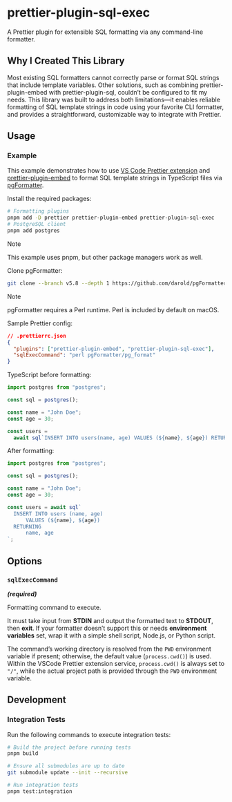 # prettier-plugin-sql-exec

A Prettier plugin for extensible SQL formatting via any command-line formatter.

## Why I Created This Library

Most existing SQL formatters cannot correctly parse or format SQL strings that include template variables.
Other solutions, such as combining prettier-plugin-embed with prettier-plugin-sql, couldn’t be configured to fit my needs.
This library was built to address both limitations—it enables reliable formatting of SQL template strings in code using your favorite CLI formatter, and provides a straightforward, customizable way to integrate with Prettier.

## Usage

### Example

This example demonstrates how to use [VS Code Prettier extension](https://marketplace.visualstudio.com/items?itemName=esbenp.prettier-vscode) and [prettier-plugin-embed](https://www.npmjs.com/package/prettier-plugin-embed) to format SQL template strings in TypeScript files via [pgFormatter](https://github.com/darold/pgFormatter).

Install the required packages:

```bash
# Formatting plugins
pnpm add -D prettier prettier-plugin-embed prettier-plugin-sql-exec
# PostgreSQL client
pnpm add postgres
```

> [!NOTE]  
> This example uses pnpm, but other package managers work as well.

Clone pgFormatter:

```bash
git clone --branch v5.8 --depth 1 https://github.com/darold/pgFormatter.git
```

> [!NOTE]  
> pgFormatter requires a Perl runtime.
> Perl is included by default on macOS.

Sample Prettier config:

```json
// .prettierrc.json
{
  "plugins": ["prettier-plugin-embed", "prettier-plugin-sql-exec"],
  "sqlExecCommand": "perl pgFormatter/pg_format"
}
```

TypeScript before formatting:

```typescript
import postgres from "postgres";

const sql = postgres();

const name = "John Doe";
const age = 30;

const users =
  await sql`INSERT INTO users(name, age) VALUES (${name}, ${age}) RETURNING name, age`;
```

After formatting:

```typescript
import postgres from "postgres";

const sql = postgres();

const name = "John Doe";
const age = 30;

const users = await sql`
  INSERT INTO users (name, age)
      VALUES (${name}, ${age})
  RETURNING
      name, age
`;
```

## Options

### `sqlExecCommand`

_**(required)**_

Formatting command to execute.

It must take input from **STDIN** and output the formatted text to **STDOUT**, then **exit**.
If your formatter doesn’t support this or needs **environment variables** set, wrap it with a simple shell script, Node.js, or Python script.

The command’s working directory is resolved from the `PWD` environment variable if present; otherwise, the default value (`process.cwd()`) is used.
Within the VSCode Prettier extension service, `process.cwd()` is always set to `"/"`, while the actual project path is provided through the `PWD` environment variable.

## Development

### Integration Tests

Run the following commands to execute integration tests:

```bash
# Build the project before running tests
pnpm build

# Ensure all submodules are up to date
git submodule update --init --recursive

# Run integration tests
pnpm test:integration
```
